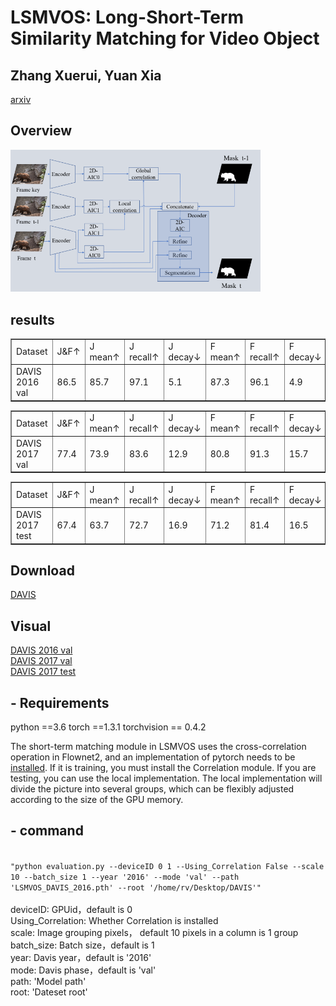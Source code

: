 # LSMVOS: Long-Short-Term Similarity Matching for Video Object
## Zhang Xuerui, Yuan Xia
[arxiv](https://arxiv.org/abs/2009.00771)
## Overview
<img src="image/overview.png" width="400px"/>

## results
<table border="1">
<tr>
<td>Dataset</td>
<td>J&F↑</td>
<td>J mean↑</td>
<td>J recall↑</td>
<td>J decay↓</td>
<td>F mean↑</td>
<td>F recall↑</td>
<td>F decay↓</td>
<td>FPS↑</td>
</tr>
<tr>
<td>DAVIS 2016 val</td>
<td>86.5</td>
<td>85.7</td>
<td>97.1</td>
<td>5.1</td>
<td>87.3</td>
<td>96.1</td>
<td>4.9</td>
<td>21.3</td>
</tr>
</table>

<table border="1">
<tr>
<td>Dataset</td>
<td>J&F↑</td>
<td>J mean↑</td>
<td>J recall↑</td>
<td>J decay↓</td>
<td>F mean↑</td>
<td>F recall↑</td>
<td>F decay↓</td>
</tr>
<tr>
<td>DAVIS 2017 val</td>
<td>77.4</td>
<td>73.9</td>
<td>83.6</td>
<td>12.9</td>
<td>80.8</td>
<td>91.3</td>
<td>15.7</td>
</tr>
</table>

<table border="1">
<tr>
<td>Dataset</td>
<td>J&F↑</td>
<td>J mean↑</td>
<td>J recall↑</td>
<td>J decay↓</td>
<td>F mean↑</td>
<td>F recall↑</td>
<td>F decay↓</td>
</tr>
<tr>
<td>DAVIS 2017 test</td>
<td>67.4</td>
<td>63.7</td>
<td>72.7</td>
<td>16.9</td>
<td>71.2</td>
<td>81.4</td>
<td>16.5</td>
</tr>
</table>

## Download
[DAVIS](https://share.weiyun.com/nSPPQAV7)

## Visual
[DAVIS 2016 val](https://www.bilibili.com/video/BV1jK4y1Y7yd/)
<br/>
[DAVIS 2017 val](https://www.bilibili.com/video/BV1MC4y1t7R2/)
<br/>
[DAVIS 2017 test](https://www.bilibili.com/video/BV1Bh411d72y/)

## - Requirements
python ==3.6
torch ==1.3.1
torchvision == 0.4.2

The short-term matching module in LSMVOS uses the cross-correlation operation in Flownet2, and an implementation of pytorch needs to be [installed](https://github.com/NVIDIA/flownet2-pytorch/tree/master/networks/correlation_package). If it is training, you must install the Correlation module. If you are testing, you can use the local implementation. The local implementation will divide the picture into several groups, which can be flexibly adjusted according to the size of the GPU memory.

## - command
<code>
"python evaluation.py --deviceID 0 1 --Using_Correlation False --scale 10 --batch_size 1 --year '2016' --mode 'val' --path 'LSMVOS_DAVIS_2016.pth' --root '/home/rv/Desktop/DAVIS'"
 </code> </br>
deviceID: GPUid，default is 0</br>
Using_Correlation: Whether Correlation is installed</br>
scale: Image grouping pixels， default 10 pixels in a column is 1 group</br>
batch_size: Batch size，default is 1</br>
year: Davis year，default is '2016'</br>
mode: Davis phase，default is 'val'</br>
path: 'Model path'</br>
root: 'Dateset root'</br>
